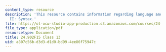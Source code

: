 ```yaml
---
content_type: resource
description: 'This resource contains information regarding language and its structure
  II: Syntax.'
file: https://ol-ocw-studio-app-production.s3.amazonaws.com/courses/24-902-language-and-its-structure-ii-syntax-fall-2015/a807c56bd3d3d1d0bd994ee86f75947c_MIT24_902F15_Class13.pdf
file_type: application/pdf
resourcetype: Document
title: 24.902F15 Class 13
uid: a807c56b-d3d3-d1d0-bd99-4ee86f75947c
---
```

